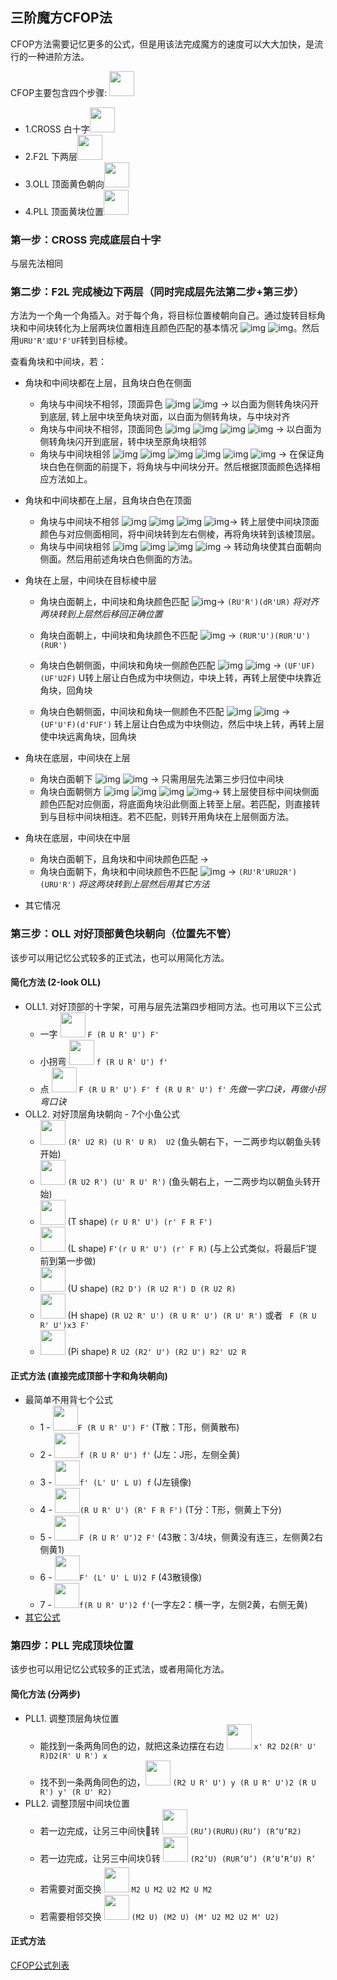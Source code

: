 ## 三阶魔方CFOP法
CFOP方法需要记忆更多的公式，但是用该法完成魔方的速度可以大大加快，是流行的一种进阶方法。

CFOP主要包含四个步骤: <img src="https://ruwix.com/pics/fridrich/00-jumbled.png" width="40" /> 
* 1.CROSS 白十字<img src="https://ruwix.com/pics/fridrich/01-cross.png" width="40" />  
* 2.F2L 下两层<img src="https://ruwix.com/pics/fridrich/02-f2l.png" width="40" />  
* 3.OLL 顶面黄色朝向<img src="https://ruwix.com/pics/fridrich/03-oll.png" width="40" />  
* 4.PLL 顶面黄块位置<img src="https://ruwix.com/pics/fridrich/04-pll.png" width="40" />   

### 第一步：CROSS 完成底层白十字 
与层先法相同

### 第二步：F2L 完成棱边下两层（同时完成层先法第二步+第三步）
方法为一个角一个角插入。对于每个角，将目标位置棱朝向自己。通过旋转目标角块和中间块转化为上层两块位置相连且颜色匹配的基本情况 ![img](https://ruwix.com/pics/friedrich/friedrich-f2l-19.png) ![img](https://ruwix.com/pics/friedrich/friedrich-f2l-18.png)。然后用```URU'R'或U'F'UF```转到目标棱。

查看角块和中间块，若：
* 角块和中间块都在上层，且角块白色在侧面
	* 角块与中间块不相邻，顶面异色 ![img](https://ruwix.com/pics/friedrich/friedrich-f2l-22.png) ![img](https://ruwix.com/pics/friedrich/friedrich-f2l-23.png) 
	-> 以白面为侧转角块闪开到底层, 转上层中块至角块对面，以白面为侧转角块，与中块对齐
	* 角块与中间块不相邻，顶面同色 ![img](https://ruwix.com/pics/friedrich/friedrich-f2l-28.png) ![img](https://ruwix.com/pics/friedrich/friedrich-f2l-29.png) ![img](https://ruwix.com/pics/friedrich/friedrich-f2l-30.png) ![img](https://ruwix.com/pics/friedrich/friedrich-f2l-31.png) 
	-> 以白面为侧转角块闪开到底层，转中块至原角块相邻
	* 角块与中间块相邻 ![img](https://ruwix.com/pics/friedrich/friedrich-f2l-26.png) ![img](https://ruwix.com/pics/friedrich/friedrich-f2l-27.png) ![img](https://ruwix.com/pics/friedrich/friedrich-f2l-20.png) ![img](https://ruwix.com/pics/friedrich/friedrich-f2l-21.png) ![img](https://ruwix.com/pics/friedrich/friedrich-f2l-24.png) ![img](https://ruwix.com/pics/friedrich/friedrich-f2l-25.png)
	-> 在保证角块白色在侧面的前提下，将角块与中间块分开。然后根据顶面颜色选择相应方法如上。
	
* 角块和中间块都在上层，且角块白色在顶面
	* 角块与中间块不相邻 ![img](https://ruwix.com/pics/friedrich/friedrich-f2l-36.png) ![img](https://ruwix.com/pics/friedrich/friedrich-f2l-37.png) ![img](https://ruwix.com/pics/friedrich/friedrich-f2l-34.png) ![img](https://ruwix.com/pics/friedrich/friedrich-f2l-35.png)-> 转上层使中间块顶面颜色与对应侧面相同，将中间块转到左右侧棱，再将角块转到该棱顶层。
	* 角块与中间块相邻 ![img](https://ruwix.com/pics/friedrich/friedrich-f2l-13.png) ![img](https://ruwix.com/pics/friedrich/friedrich-f2l-14.png) ![img](https://ruwix.com/pics/friedrich/friedrich-f2l-32.png) ![img](https://ruwix.com/pics/friedrich/friedrich-f2l-33.png) -> 转动角块使其白面朝向侧面。然后用前述角块白色侧面的方法。

* 角块在上层，中间块在目标棱中层
	* 角块白面朝上，中间块和角块颜色匹配 ![img](https://ruwix.com/pics/friedrich/friedrich-f2l-48.png)-> ```(RU'R')(dR'UR)``` *将对齐两块转到上层然后移回正确位置*
	* 角块白面朝上，中间块和角块颜色不匹配 ![img](https://ruwix.com/pics/friedrich/friedrich-f2l-12.png) -> ```(RUR'U')(RUR'U')(RUR')```
	* 角块白色朝侧面，中间块和角块一侧颜色匹配 ![img](https://ruwix.com/pics/friedrich/friedrich-f2l-44.png) ![img](https://ruwix.com/pics/friedrich/friedrich-f2l-45.png)  ->  ```(UF'UF)(UF'U2F)``` U转上层让白色成为中块侧边，中块上转，再转上层使中块靠近角块，回角块

	* 角块白色朝侧面，中间块和角块一侧颜色不匹配  ![img](https://ruwix.com/pics/friedrich/friedrich-f2l-46.png) ![img](https://ruwix.com/pics/friedrich/friedrich-f2l-47.png) -> ```(UF'U'F)(d'FUF')``` 转上层让白色成为中块侧边，然后中块上转，再转上层使中块远离角块，回角块
 	
* 角块在底层，中间块在上层
	* 角块白面朝下 ![img](https://ruwix.com/pics/friedrich/friedrich-f2l-38.png) ![img](https://ruwix.com/pics/friedrich/friedrich-f2l-39.png) -> 只需用层先法第三步归位中间块
	* 角块白面朝侧方 ![img](https://ruwix.com/pics/friedrich/friedrich-f2l-40.png) ![img](https://ruwix.com/pics/friedrich/friedrich-f2l-41.png) ![img](https://ruwix.com/pics/friedrich/friedrich-f2l-42.png) ![img](https://ruwix.com/pics/friedrich/friedrich-f2l-43.png)-> 转上层使目标中间块侧面颜色匹配对应侧面，将底面角块沿此侧面上转至上层。若匹配，则直接转到与目标中间块相连。若不匹配，则转开用角块在上层侧面方法。
	
* 角块在底层，中间块在中层
	* 角块白面朝下，且角块和中间块颜色匹配 -> 
	* 角块白面朝下，角块和中间块颜色不匹配 ![img](https://ruwix.com/pics/friedrich/friedrich-f2l-51.png) -> ```(RU'R'URU2R')(URU'R')``` *将这两块转到上层然后用其它方法*	

* 其它情况

### 第三步：OLL 对好顶部黄色块朝向（位置先不管）
该步可以用记忆公式较多的正式法，也可以用简化方法。

#### 简化方法 (2-look OLL)
* OLL1. 对好顶部的十字架，可用与层先法第四步相同方法。也可用以下三公式
	* 一字 <img src="http://www.rubik.com.cn/image/cfop/cross3.gif" width="40" /> ```F (R U R' U') F'```
	* 小拐弯 <img src="http://www.rubik.com.cn/image/cfop/cross21.gif" width="40" /> ```f (R U R' U') f'```
	* 点 <img src="http://www.rubik.com.cn/image/cfop/cross1.gif" width="40" /> ```F (R U R' U') F' f (R U R' U') f'``` *先做一字口诀，再做小拐弯口诀*  
* OLL2. 对好顶层角块朝向 - 7个小鱼公式
	* <img src="http://www.rubik.com.cn/image/cfop/oll27.gif" width="40" /> ```(R' U2 R) (U R' U R)  U2``` (鱼头朝右下，一二两步均以朝鱼头转开始)
	* <img src="http://www.rubik.com.cn/image/cfop/oll26.gif" width="40" /> ```(R U2 R') (U' R U' R')``` (鱼头朝右上，一二两步均以朝鱼头转开始)
	* <img src="http://www.rubik.com.cn/image/cfop/oll24.gif" width="40" /> (T shape) ```(r U R' U') (r' F R F')``` 
	* <img src="http://www.rubik.com.cn/image/cfop/oll25.gif" width="40" /> (L shape) ```F'(r U R' U') (r' F R)``` (与上公式类似，将最后F’提前到第一步做)
	* <img src="http://www.rubik.com.cn/image/cfop/oll23.gif" width="40" /> (U shape) ```(R2 D') (R U2 R') D (R U2 R)```
	* <img src="http://www.rubik.com.cn/image/cfop/oll21.gif" width="40" /> (H shape) ```(R U2 R' U') (R U R' U') (R U' R')``` 或者 ``` F (R U R' U')x3 F'```
	* <img src="http://www.rubik.com.cn/image/cfop/oll22.gif" width="40" /> (Pi shape) ```R U2 (R2' U') (R2 U') R2' U2 R```
	
#### 正式方法 (直接完成顶部十字和角块朝向)
* 最简单不用背七个公式
	* 1 - <img src="http://www.rubik.com.cn/newimage/oll57/O45.gif" width="40" />```F (R U R' U') F'``` (T散：T形，侧黄散布)
	* 2 - <img src="http://www.rubik.com.cn/newimage/oll57/O44.gif" width="40" />```f (R U R' U') f'``` (J左：J形，左侧全黄)
	* 3 - <img src="http://www.rubik.com.cn/newimage/oll57/O43.gif" width="40" />```f' (L' U' L U) f``` (J左镜像)
	* 4 - <img src="http://www.rubik.com.cn/newimage/oll57/O33.gif" width="40" />```(R U R' U') (R' F R F')``` (T分：T形，侧黄上下分)
	* 5 - <img src="http://www.rubik.com.cn/newimage/oll57/O48.gif" width="40" />```F (R U R' U')2 F'``` (43散：3/4块，侧黄没有连三，左侧黄2右侧黄1)
	* 6 - <img src="http://www.rubik.com.cn/newimage/oll57/O47.gif" width="40" />```F' (L' U' L U)2 F``` (43散镜像)
	* 7 - <img src="http://www.rubik.com.cn/newimage/oll57/O51.gif" width="40" />```f(R U R' U')2 f'```(一字左2：横一字，左侧2黄，右侧无黄)
* [其它公式](https://ruwix.com/the-rubiks-cube/advanced-cfop-fridrich/orient-the-last-layer-oll/)

### 第四步：PLL 完成顶块位置
该步也可以用记忆公式较多的正式法，或者用简化方法。

#### 简化方法 (分两步)
* PLL1. 调整顶层角块位置
	* 能找到一条两角同色的边，就把这条边摆在右边 <img src="http://www.rubik.com.cn/image/cfop/pll5.gif" width="40" /> ```x' R2 D2(R' U' R)D2(R' U R') x```
	* 找不到一条两角同色的边，<img src="http://www.rubik.com.cn/image/cfop/pll7_1.gif" width="40" /> ```(R2 U R' U') y (R U R' U')2 (R U R') y' (R U' R2)```
* PLL2. 调整顶层中间块位置
	* 若一边完成，让另三中间快🔄转 <img src="http://www.rubik.com.cn/image/cfop/pll1.gif" width="40" /> ```(RU’)(RURU)(RU’) (R’U’R2)```
	* 若一边完成，让另三中间块🔃转 <img src="http://www.rubik.com.cn/image/cfop/pll2.gif" width="40" /> ```(R2’U) (RUR’U’) (R’U’R’U) R’```
	* 若需要对面交换 <img src="http://www.rubik.com.cn/image/cfop/pll3.gif" width="40" /> ```M2 U M2 U2 M2 U M2```
	* 若需要相邻交换 <img src="http://www.rubik.com.cn/image/cfop/pll4.gif" width="40" /> ```(M2 U) (M2 U) (M' U2 M2 U2 M' U2)```

#### 正式方法
[CFOP公式列表](https://github.com/ychenzgithub/RubiksCube/blob/master/CFOP_list.pdf)

